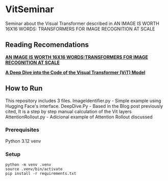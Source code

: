 # VitSeminar
 Seminar about the Visual Transformer described in AN IMAGE IS WORTH 16X16 WORDS: TRANSFORMERS FOR IMAGE RECOGNITION AT SCALE

## Reading Recomendations
**[AN IMAGE IS WORTH 16X16 WORDS:TRANSFORMERS FOR IMAGE RECOGNITION AT SCALE](https://arxiv.org/pdf/2010.11929)** 

**[A Deep Dive into the Code of the Visual Transformer (ViT) Model](https://medium.com/data-science/a-deep-dive-into-the-code-of-the-visual-transformer-vit-model-1ce4cc05ca8d)** 

## How to Run
This repository includes 3 files.
ImageIdentifier.py - Simple example using Hugging Face's interface.
DeepDive.Py - Based in the Blog post previously cited, It is a step by step manual calculation of the Vit layers
AttentionRollout.py - Adicional example of Attention Rollout discussed 

### Prerequisites
Python 3.12
venv

### Setup
```
python -m venv .venv
source .venv/bin/activate
pip install -r requirements.txt
```